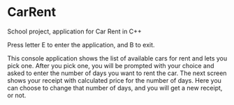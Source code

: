 # CarRent
School project, application for Car Rent in C++


Press letter E to enter the application, and B to exit.

This console application shows the list of available cars for rent and lets you pick one.
After you pick one, you will be prompted with your choice and asked to enter the number of days you want to rent the car.
The next screen shows your receipt with calculated price for the number of days. Here you can choose to change that number of days, and you will get
a new receipt, or not.
